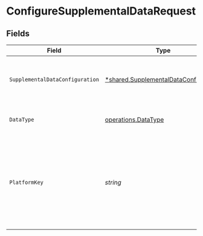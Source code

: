 # ConfigureSupplementalDataRequest


## Fields

| Field                                                                                                                                                                                                                                                                                                                                       | Type                                                                                                                                                                                                                                                                                                                                        | Required                                                                                                                                                                                                                                                                                                                                    | Description                                                                                                                                                                                                                                                                                                                                 | Example                                                                                                                                                                                                                                                                                                                                     |
| ------------------------------------------------------------------------------------------------------------------------------------------------------------------------------------------------------------------------------------------------------------------------------------------------------------------------------------------- | ------------------------------------------------------------------------------------------------------------------------------------------------------------------------------------------------------------------------------------------------------------------------------------------------------------------------------------------- | ------------------------------------------------------------------------------------------------------------------------------------------------------------------------------------------------------------------------------------------------------------------------------------------------------------------------------------------- | ------------------------------------------------------------------------------------------------------------------------------------------------------------------------------------------------------------------------------------------------------------------------------------------------------------------------------------------- | ------------------------------------------------------------------------------------------------------------------------------------------------------------------------------------------------------------------------------------------------------------------------------------------------------------------------------------------- |
| `SupplementalDataConfiguration`                                                                                                                                                                                                                                                                                                             | [*shared.SupplementalDataConfiguration](../../../pkg/models/shared/supplementaldataconfiguration.md)                                                                                                                                                                                                                                        | :heavy_minus_sign:                                                                                                                                                                                                                                                                                                                          | The configuration for the specified platform and data type.                                                                                                                                                                                                                                                                                 | {"supplementalDataConfig":{"orders-supplemental-data":{"dataSource":"/orders","pullData":{"orderNumber":"order_num"},"pushData":{"orderNumber":"order_num"}}}}                                                                                                                                                                              |
| `DataType`                                                                                                                                                                                                                                                                                                                                  | [operations.DataType](../../../pkg/models/operations/datatype.md)                                                                                                                                                                                                                                                                           | :heavy_check_mark:                                                                                                                                                                                                                                                                                                                          | Supported supplemental data data type.                                                                                                                                                                                                                                                                                                      | invoices                                                                                                                                                                                                                                                                                                                                    |
| `PlatformKey`                                                                                                                                                                                                                                                                                                                               | *string*                                                                                                                                                                                                                                                                                                                                    | :heavy_check_mark:                                                                                                                                                                                                                                                                                                                          | A unique 4-letter key to represent a platform in each integration. View [accounting](https://docs.codat.io/integrations/accounting/overview#platform-keys), [banking](https://docs.codat.io/integrations/banking/overview#platform-keys), and [commerce](https://docs.codat.io/integrations/commerce/overview#platform-keys) platform keys. | gbol                                                                                                                                                                                                                                                                                                                                        |